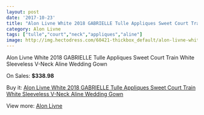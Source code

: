 ```yaml
---
layout: post
date: '2017-10-23'
title: "Alon Livne White 2018 GABRIELLE Tulle Appliques Sweet Court Train White Sleeveless V-Neck Aline Wedding Gown"
category: Alon Livne
tags: ["tulle","court","neck","appliques","aline"]
image: http://img.hectodress.com/60421-thickbox_default/alon-livne-white-2018-gabrielle-tulle-appliques-sweet-court-train-white-sleeveless-v-neck-aline-wedding-gown.jpg
---
```

Alon Livne White 2018 GABRIELLE Tulle Appliques Sweet Court Train White Sleeveless V-Neck Aline Wedding Gown

On Sales: **$338.98**
<a href="https://www.hectodress.com/alon-livne/19248-alon-livne-white-2018-gabrielle-tulle-appliques-sweet-court-train-white-sleeveless-v-neck-aline-wedding-gown.html"><amp-img layout="responsive" width="600" height="600" src="//img.hectodress.com/60421-thickbox_default/alon-livne-white-2018-gabrielle-tulle-appliques-sweet-court-train-white-sleeveless-v-neck-aline-wedding-gown.jpg" alt="Alon Livne White 2018 GABRIELLE Tulle Appliques Sweet Court Train White Sleeveless V-Neck Aline Wedding Gown 0" /></a>
<a href="https://www.hectodress.com/alon-livne/19248-alon-livne-white-2018-gabrielle-tulle-appliques-sweet-court-train-white-sleeveless-v-neck-aline-wedding-gown.html"><amp-img layout="responsive" width="600" height="600" src="//img.hectodress.com/60424-thickbox_default/alon-livne-white-2018-gabrielle-tulle-appliques-sweet-court-train-white-sleeveless-v-neck-aline-wedding-gown.jpg" alt="Alon Livne White 2018 GABRIELLE Tulle Appliques Sweet Court Train White Sleeveless V-Neck Aline Wedding Gown 1" /></a>
<a href="https://www.hectodress.com/alon-livne/19248-alon-livne-white-2018-gabrielle-tulle-appliques-sweet-court-train-white-sleeveless-v-neck-aline-wedding-gown.html"><amp-img layout="responsive" width="600" height="600" src="//img.hectodress.com/60423-thickbox_default/alon-livne-white-2018-gabrielle-tulle-appliques-sweet-court-train-white-sleeveless-v-neck-aline-wedding-gown.jpg" alt="Alon Livne White 2018 GABRIELLE Tulle Appliques Sweet Court Train White Sleeveless V-Neck Aline Wedding Gown 2" /></a>
<a href="https://www.hectodress.com/alon-livne/19248-alon-livne-white-2018-gabrielle-tulle-appliques-sweet-court-train-white-sleeveless-v-neck-aline-wedding-gown.html"><amp-img layout="responsive" width="600" height="600" src="//img.hectodress.com/60422-thickbox_default/alon-livne-white-2018-gabrielle-tulle-appliques-sweet-court-train-white-sleeveless-v-neck-aline-wedding-gown.jpg" alt="Alon Livne White 2018 GABRIELLE Tulle Appliques Sweet Court Train White Sleeveless V-Neck Aline Wedding Gown 3" /></a>

Buy it: [Alon Livne White 2018 GABRIELLE Tulle Appliques Sweet Court Train White Sleeveless V-Neck Aline Wedding Gown](https://www.hectodress.com/alon-livne/19248-alon-livne-white-2018-gabrielle-tulle-appliques-sweet-court-train-white-sleeveless-v-neck-aline-wedding-gown.html "Alon Livne White 2018 GABRIELLE Tulle Appliques Sweet Court Train White Sleeveless V-Neck Aline Wedding Gown")

View more: [Alon Livne](https://www.hectodress.com/314-alon-livne "Alon Livne")